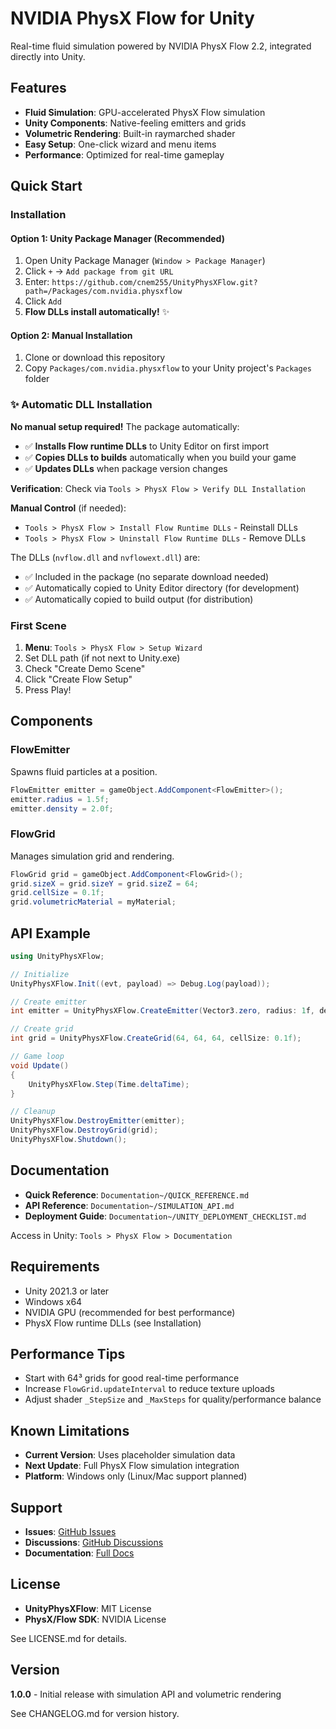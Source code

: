 # NVIDIA PhysX Flow for Unity

Real-time fluid simulation powered by NVIDIA PhysX Flow 2.2, integrated directly into Unity.

## Features

- **Fluid Simulation**: GPU-accelerated PhysX Flow simulation
- **Unity Components**: Native-feeling emitters and grids
- **Volumetric Rendering**: Built-in raymarched shader
- **Easy Setup**: One-click wizard and menu items
- **Performance**: Optimized for real-time gameplay

## Quick Start

### Installation

#### Option 1: Unity Package Manager (Recommended)
1. Open Unity Package Manager (`Window > Package Manager`)
2. Click `+` → `Add package from git URL`
3. Enter: `https://github.com/cnem255/UnityPhysXFlow.git?path=/Packages/com.nvidia.physxflow`
4. Click `Add`
5. **Flow DLLs install automatically!** ✨

#### Option 2: Manual Installation
1. Clone or download this repository
2. Copy `Packages/com.nvidia.physxflow` to your Unity project's `Packages` folder

### ✨ Automatic DLL Installation

**No manual setup required!** The package automatically:

- ✅ **Installs Flow runtime DLLs** to Unity Editor on first import
- ✅ **Copies DLLs to builds** automatically when you build your game
- ✅ **Updates DLLs** when package version changes

**Verification**: Check via `Tools > PhysX Flow > Verify DLL Installation`

**Manual Control** (if needed):
- `Tools > PhysX Flow > Install Flow Runtime DLLs` - Reinstall DLLs
- `Tools > PhysX Flow > Uninstall Flow Runtime DLLs` - Remove DLLs

The DLLs (`nvflow.dll` and `nvflowext.dll`) are:
- ✅ Included in the package (no separate download needed)
- ✅ Automatically copied to Unity Editor directory (for development)
- ✅ Automatically copied to build output (for distribution)

### First Scene

1. **Menu**: `Tools > PhysX Flow > Setup Wizard`
2. Set DLL path (if not next to Unity.exe)
3. Check "Create Demo Scene"
4. Click "Create Flow Setup"
5. Press Play!

## Components

### FlowEmitter
Spawns fluid particles at a position.

```csharp
FlowEmitter emitter = gameObject.AddComponent<FlowEmitter>();
emitter.radius = 1.5f;
emitter.density = 2.0f;
```

### FlowGrid
Manages simulation grid and rendering.

```csharp
FlowGrid grid = gameObject.AddComponent<FlowGrid>();
grid.sizeX = grid.sizeY = grid.sizeZ = 64;
grid.cellSize = 0.1f;
grid.volumetricMaterial = myMaterial;
```

## API Example

```csharp
using UnityPhysXFlow;

// Initialize
UnityPhysXFlow.Init((evt, payload) => Debug.Log(payload));

// Create emitter
int emitter = UnityPhysXFlow.CreateEmitter(Vector3.zero, radius: 1f, density: 1f);

// Create grid
int grid = UnityPhysXFlow.CreateGrid(64, 64, 64, cellSize: 0.1f);

// Game loop
void Update()
{
    UnityPhysXFlow.Step(Time.deltaTime);
}

// Cleanup
UnityPhysXFlow.DestroyEmitter(emitter);
UnityPhysXFlow.DestroyGrid(grid);
UnityPhysXFlow.Shutdown();
```

## Documentation

- **Quick Reference**: `Documentation~/QUICK_REFERENCE.md`
- **API Reference**: `Documentation~/SIMULATION_API.md`
- **Deployment Guide**: `Documentation~/UNITY_DEPLOYMENT_CHECKLIST.md`

Access in Unity: `Tools > PhysX Flow > Documentation`

## Requirements

- Unity 2021.3 or later
- Windows x64
- NVIDIA GPU (recommended for best performance)
- PhysX Flow runtime DLLs (see Installation)

## Performance Tips

- Start with 64³ grids for good real-time performance
- Increase `FlowGrid.updateInterval` to reduce texture uploads
- Adjust shader `_StepSize` and `_MaxSteps` for quality/performance balance

## Known Limitations

- **Current Version**: Uses placeholder simulation data
- **Next Update**: Full PhysX Flow simulation integration
- **Platform**: Windows only (Linux/Mac support planned)

## Support

- **Issues**: [GitHub Issues](https://github.com/your-username/UnityPhysXFlow/issues)
- **Discussions**: [GitHub Discussions](https://github.com/your-username/UnityPhysXFlow/discussions)
- **Documentation**: [Full Docs](https://github.com/your-username/UnityPhysXFlow)

## License

- **UnityPhysXFlow**: MIT License
- **PhysX/Flow SDK**: NVIDIA License

See LICENSE.md for details.

## Version

**1.0.0** - Initial release with simulation API and volumetric rendering

See CHANGELOG.md for version history.
